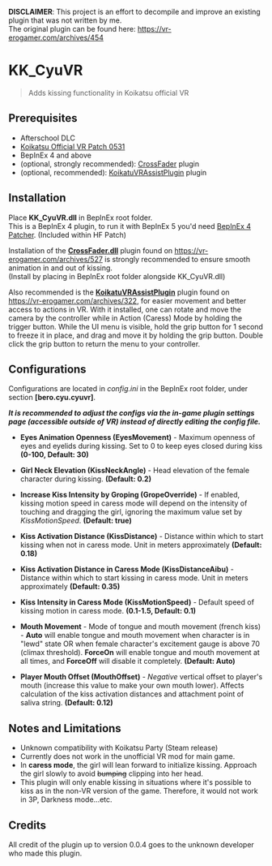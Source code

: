 **DISCLAIMER**: This project is an effort to decompile and improve an existing plugin that was not written by me.  
The original plugin can be found here: https://vr-erogamer.com/archives/454

# KK_CyuVR
> Adds kissing functionality in Koikatsu official VR  


## Prerequisites  
- Afterschool DLC  
- [Koikatsu Official VR Patch 0531](http://www.illusion.jp/preview/koikatu/download/vr.php)  
- BepInEx 4 and above  
- (optional, strongly recommended): [CrossFader](https://vr-erogamer.com/wp-content/uploads/CrossFader.zip) plugin
- (optional, recommended): [KoikatuVRAssistPlugin](https://mega.nz/#!YQZyWRwQ!C2FX0Iwp-X7F5z55ytTlQGkjfqH6kQP-wcDPfNBvT0s) plugin



## Installation
Place **KK_CyuVR.dll** in BepInEx root folder.  
This is a BepInEx 4 plugin, to run it with BepInEx 5 you'd need [BepInEx 4 Patcher](https://github.com/BepInEx/BepInEx.BepInEx4Upgrader). (Included within HF Patch)

Installation of the [**CrossFader.dll**](https://vr-erogamer.com/wp-content/uploads/CrossFader.zip) plugin found on https://vr-erogamer.com/archives/527 is strongly recommended to ensure smooth animation in and out of kissing.   
(Install by placing in BepInEx root folder alongside KK_CyuVR.dll)

Also recommended is the [**KoikatuVRAssistPlugin**](https://mega.nz/#!YQZyWRwQ!C2FX0Iwp-X7F5z55ytTlQGkjfqH6kQP-wcDPfNBvT0s) plugin found on https://vr-erogamer.com/archives/322, for easier movement and better access to actions in VR. With it installed, one can rotate and move the camera by the controller while in Action (Caress) Mode by holding the trigger button. While the UI menu is visible, hold the grip button for 1 second to freeze it in place, and drag and move it by holding the grip button. Double click the grip button to return the menu to your controller.

## Configurations
Configurations are located in *config.ini* in the BepInEx root folder, under section **[bero.cyu.cyuvr]**.  

***It is recommended to adjust the configs via the in-game plugin settings page *(accessible outside of VR)* instead of directly editing the config file.***
- **Eyes Animation Openness (EyesMovement)** - Maximum openness of eyes and eyelids during kissing. Set to 0 to keep eyes closed during kiss **(0-100, Default: 30)**  

- **Girl Neck Elevation (KissNeckAngle)** - Head elevation of the female character during kissing. **(Default: 0.2)**   

- **Increase Kiss Intensity by Groping (GropeOverride)** - If enabled, kissing motion speed in caress mode will depend on the intensity of touching and dragging the girl, ignoring the maximum value set by *KissMotionSpeed*. **(Default: true)**  

- **Kiss Activation Distance (KissDistance)** - Distance within which to start kissing when not in caress mode. Unit in meters approximately **(Default: 0.18)**  

- **Kiss Activation Distance in Caress Mode (KissDistanceAibu)** - Distance within which to start kissing in caress mode. Unit in meters approximately **(Default: 0.35)**  

- **Kiss Intensity in Caress Mode (KissMotionSpeed)** - Default speed of kissing motion in caress mode. **(0.1-1.5, Default: 0.1)**  

- **Mouth Movement** - Mode of tongue and mouth movement (french kiss) - **Auto** will enable tongue and mouth movement when character is in "lewd" state OR when female character's excitement gauge is above 70 (climax threshold). **ForceOn** will enable tongue and mouth movement at all times, and **ForceOff** will disable it completely. **(Default: Auto)**  

- **Player Mouth Offset (MouthOffset)** - *Negative* vertical offset to player's mouth (increase this value to make your own mouth lower). Affects calculation of the kiss activation distances and attachment point of saliva string. **(Default: 0.12)**  


## Notes and Limitations
- Unknown compatibility with Koikatsu Party (Steam release)  
- Currently does not work in the unofficial VR mod for main game.
- In **caress mode**, the girl will lean forward to initialize kissing. Approach the girl slowly to avoid ~~bumping~~ clipping into her head.  
- This plugin will only enable kissing in situations where it's possible to kiss as in the non-VR version of the game. Therefore, it would not work in 3P, Darkness mode...etc.  

## Credits
All credit of the plugin up to version 0.0.4 goes to the unknown developer who made this plugin.  
